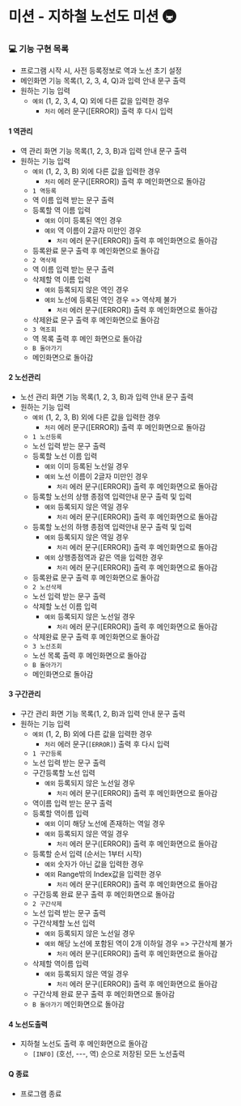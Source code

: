# 미션 - 지하철 노선도 미션 🚇

### 💻 기능 구현 목록

- 프로그램 시작 시, 사전 등록정보로 역과 노선 초기 설정
- 메인화면 기능 목록(1, 2, 3, 4, Q)과 입력 안내 문구 출력
- 원하는 기능 입력
    - `예외` (1, 2, 3, 4, Q) 외에 다른 값을 입력한 경우
        - `처리` 에러 문구([ERROR]) 출력 후 다시 입력

#### 1 역관리
- 역 관리 화면 기능 목록(1, 2, 3, B)과 입력 안내 문구 출력
- 원하는 기능 입력
    - `예외` (1, 2, 3, B) 외에 다른 값을 입력한 경우
        - `처리` 에러 문구([ERROR]) 출력 후 메인화면으로 돌아감
    - `1 역등록`
    - 역 이름 입력 받는 문구 출력
    - 등록할 역 이름 입력
        - `예외` 이미 등록된 역인 경우
        - `예외` 역 이름이 2글자 미만인 경우
            - `처리` 에러 문구([ERROR]) 출력 후 메인화면으로 돌아감
    - 등록완료 문구 출력 후 메인화면으로 돌아감
    - `2 역삭제`
    - 역 이름 입력 받는 문구 출력
    - 삭제할 역 이름 입력
        - `예외` 등록되지 않은 역인 경우
        - `예외` 노선에 등록된 역인 경우 => 역삭제 불가
            - `처리` 에러 문구([ERROR]) 출력 후 메인화면으로 돌아감
    - 삭제완료 문구 출력 후 메인화면으로 돌아감
    - `3 역조회`
    - 역 목록 출력 후 메인 화면으로 돌아감
    - `B 돌아가기`
    - 메인화면으로 돌아감

#### 2 노선관리
- 노선 관리 화면 기능 목록(1, 2, 3, B)과 입력 안내 문구 출력
- 원하는 기능 입력
    - `예외` (1, 2, 3, B) 외에 다른 값을 입력한 경우
        - `처리` 에러 문구([ERROR]) 출력 후 메인화면으로 돌아감
    - `1 노선등록`
    - 노선 입력 받는 문구 출력
    - 등록할 노선 이름 입력
        - `예외` 이미 등록된 노선일 경우
        - `예외` 노선 이름이 2글자 미만인 경우
            - `처리` 에러 문구([ERROR]) 출력 후 메인화면으로 돌아감
    - 등록할 노선의 상행 종점역 입력안내 문구 출력 및 입력
        - `예외` 등록되지 않은 역일 경우
            - `처리` 에러 문구([ERROR]) 출력 후 메인화면으로 돌아감
    - 등록할 노선의 하행 종점역 입력안내 문구 출력 및 입력
        - `예외` 등록되지 않은 역일 경우
            - `처리` 에러 문구([ERROR]) 출력 후 메인화면으로 돌아감
        - `예외` 상행종점역과 같은 역을 입력한 경우
            - `처리` 에러 문구([ERROR]) 출력 후 메인화면으로 돌아감
    - 등록완료 문구 출력 후 메인화면으로 돌아감
    - `2 노선삭제`
    - 노선 입력 받는 문구 출력
    - 삭제할 노선 이름 입력
        - `예외` 등록되지 않은 노선일 경우
            - `처리` 에러 문구([ERROR]) 출력 후 메인화면으로 돌아감
    - 삭제완료 문구 출력 후 메인화면으로 돌아감
    - `3 노선조회`
    - 노선 목록 출력 후 메인화면으로 돌아감
    - `B 돌아가기`
    - 메인화면으로 돌아감

#### 3 구간관리
- 구간 관리 화면 기능 목록(1, 2, B)과 입력 안내 문구 출력
- 원하는 기능 입력
    - `예외` (1, 2, B) 외에 다른 값을 입력한 경우
        - `처리` 에러 문구(`[ERROR]`) 출력 후 다시 입력
    - `1 구간등록`
    - 노선 입력 받는 문구 출력
    - 구간등록할 노선 입력
        - `예외` 등록되지 않은 노선일 경우
            - `처리` 에러 문구([ERROR]) 출력 후 메인화면으로 돌아감
    - 역이름 입력 받는 문구 출력
    - 등록할 역이름 입력
        - `예외` 이미 해당 노선에 존재하는 역일 경우
        - `예외` 등록되지 않은 역일 경우
            - `처리` 에러 문구([ERROR]) 출력 후 메인화면으로 돌아감
    - 등록할 순서 입력 (순서는 1부터 시작)
        - `예외` 숫자가 아닌 값을 입력한 경우
        - `예외` Range밖의 Index값을 입력한 경우
            - `처리` 에러 문구([ERROR]) 출력 후 메인화면으로 돌아감
    - 구간등록 완료 문구 출력 후 메인화면으로 돌아감
    - `2 구간삭제`
    - 노선 입력 받는 문구 출력
    - 구간삭제할 노선 입력
        - `예외` 등록되지 않은 노선일 경우
        - `예외` 해당 노선에 포함된 역이 2개 이하일 경우 => 구간삭제 불가
            - `처리` 에러 문구([ERROR]) 출력 후 메인화면으로 돌아감
    - 삭제할 역이름 입력
        - `예외` 등록되지 않은 역일 경우
            - `처리` 에러 문구([ERROR]) 출력 후 메인화면으로 돌아감
    - 구간삭제 완료 문구 출력 후 메인화면으로 돌아감
    - `B 돌아가기` 메인화면으로 돌아감

#### 4 노선도출력
- 지하철 노선도 출력 후 메인화면으로 돌아감
    - `[INFO]` (호선, ---, 역) 순으로 저장된 모든 노선출력

#### Q 종료
- 프로그램 종료